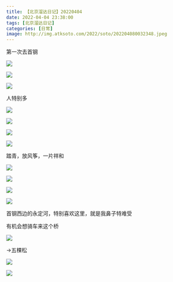 ```yaml
---
title: 【北京溜达日记】20220404
date: 2022-04-04 23:38:00
tags: [北京溜达日记]
categories: [日常]
image: http://img.atksoto.com/2022/soto/202204080032348.jpeg
---
```


第一次去首钢

![](http://img.atksoto.com/2022/soto/202204080031694.jpeg)

![](http://img.atksoto.com/2022/soto/202204080031739.jpeg)

![](http://img.atksoto.com/2022/soto/202204080031697.jpeg)

人特别多

![](http://img.atksoto.com/2022/soto/202204080031788.jpeg)

![](http://img.atksoto.com/2022/soto/202204080031301.jpeg)

![](http://img.atksoto.com/2022/soto/202204080031996.jpeg)

![](http://img.atksoto.com/2022/soto/202204080031072.jpeg)

踏青，放风筝，一片祥和

![](http://img.atksoto.com/2022/soto/202204080031587.jpeg)

![](http://img.atksoto.com/2022/soto/202204080032099.jpeg)

![](http://img.atksoto.com/2022/soto/202204080032410.jpeg)

![](http://img.atksoto.com/2022/soto/202204080032891.jpeg)

首钢西边的永定河，特别喜欢这里，就是我鼻子特难受

有机会想骑车来这个桥

![](http://img.atksoto.com/2022/soto/202204080032348.jpeg)

->五棵松

![](http://img.atksoto.com/2022/soto/202204080033150.jpeg)

![](http://img.atksoto.com/2022/soto/202204080033311.jpeg)
